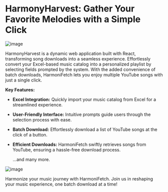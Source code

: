 # HarmonyHarvest: Gather Your Favorite Melodies with a Simple Click
![image](https://github.com/shriyansnaik/HarmonyHarvest/assets/66057990/1a97f0d1-89ea-402e-bb36-fb30ef0c8e2e)

HarmonyHarvest is a dynamic web application built with React, transforming song downloads into a seamless experience. Effortlessly convert your Excel-based music catalog into a personalized playlist by selecting fields prompted by the system. With the added convenience of batch downloads, HarmoniFetch lets you enjoy multiple YouTube songs with just a single click.

**Key Features:**

- **Excel Integration:** Quickly import your music catalog from Excel for a streamlined experience.
  
- **User-Friendly Interface:** Intuitive prompts guide users through the selection process with ease.
  
- **Batch Download:** Effortlessly download a list of YouTube songs at the click of a button.
  
- **Efficient Downloads:** HarmoniFetch swiftly retrieves songs from YouTube, ensuring a hassle-free download process.

  ...and many more.

![image](https://github.com/shriyansnaik/HarmonyHarvest/assets/66057990/eef5c5e6-79f8-46a0-a71b-27f9958c460f)

Harmonize your music journey with HarmoniFetch. Join us in reshaping your music experience, one batch download at a time!
